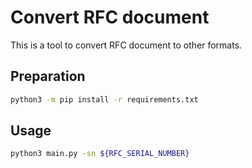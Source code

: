 # Convert RFC document

This is a tool to convert RFC document to other formats.

## Preparation

```sh
python3 -m pip install -r requirements.txt
```

## Usage

```sh
python3 main.py -sn ${RFC_SERIAL_NUMBER}
```
